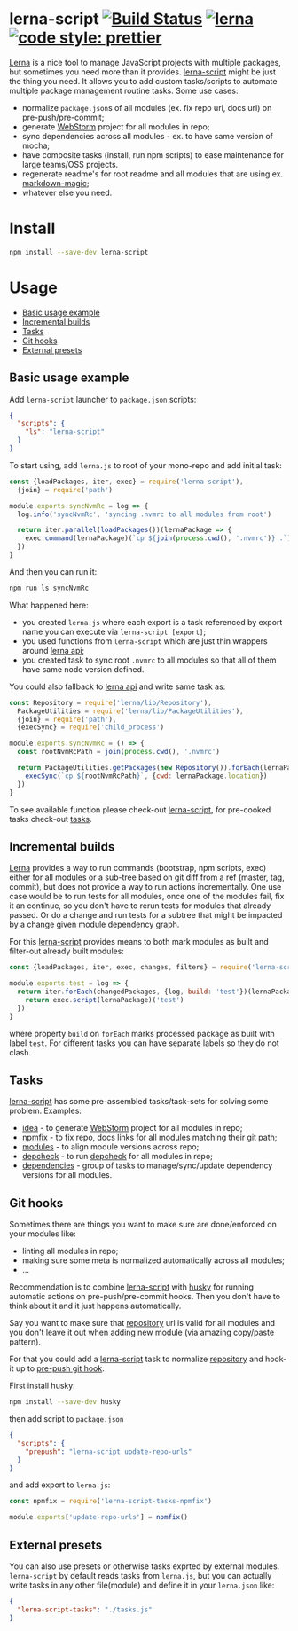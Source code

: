 # lerna-script [![Build Status](https://img.shields.io/travis/wix/lerna-script/master.svg?label=build%20status)](https://travis-ci.org/wix/lerna-script) [![lerna](https://img.shields.io/badge/maintained%20with-lerna-cc00ff.svg)](https://lernajs.io/) [![code style: prettier](https://img.shields.io/badge/code_style-prettier-ff69b4.svg?style=flat-square)](https://github.com/prettier/prettier)

[Lerna](https://lernajs.io/) is a nice tool to manage JavaScript projects with multiple packages, but sometimes you need
more than it provides. [lerna-script](https://www.npmjs.com/package/lerna-script) might be just the thing you need. It allows
you to add custom tasks/scripts to automate multiple package management routine tasks. Some use cases:

- normalize `package.json`s of all modules (ex. fix repo url, docs url) on pre-push/pre-commit;
- generate [WebStorm](https://www.jetbrains.com/webstorm/) project for all modules in repo;
- sync dependencies across all modules - ex. to have same version of mocha;
- have composite tasks (install, run npm scripts) to ease maintenance for large teams/OSS projects.
- regenerate readme's for root readme and all modules that are using ex. [markdown-magic](https://github.com/DavidWells/markdown-magic);
- whatever else you need.

# Install

```bash
npm install --save-dev lerna-script
```

# Usage

- [Basic usage example](#basic-usage-example)
- [Incremental builds](#incremental-builds)
- [Tasks](#tasks)
- [Git hooks](#git-hooks)
- [External presets](#external-presets)

## Basic usage example

Add `lerna-script` launcher to `package.json` scripts:

```json
{
  "scripts": {
    "ls": "lerna-script"
  }
}
```

To start using, add `lerna.js` to root of your mono-repo and add initial task:

```js
const {loadPackages, iter, exec} = require('lerna-script'),
  {join} = require('path')

module.exports.syncNvmRc = log => {
  log.info('syncNvmRc', 'syncing .nvmrc to all modules from root')

  return iter.parallel(loadPackages())(lernaPackage => {
    exec.command(lernaPackage)(`cp ${join(process.cwd(), '.nvmrc')} .`)
  })
}
```

And then you can run it:

```bash
npm run ls syncNvmRc
```

What happened here:

- you created `lerna.js` where each export is a task referenced by export name you can execute via `lerna-script [export]`;
- you used functions from `lerna-script` which are just thin wrappers around [lerna api](https://github.com/lerna/lerna/tree/master/src);
- you created task to sync root `.nvmrc` to all modules so that all of them have same node version defined.

You could also fallback to [lerna api](https://github.com/lerna/lerna/tree/master/src) and write same task as:

```js
const Repository = require('lerna/lib/Repository'),
  PackageUtilities = require('lerna/lib/PackageUtilities'),
  {join} = require('path'),
  {execSync} = require('child_process')

module.exports.syncNvmRc = () => {
  const rootNvmRcPath = join(process.cwd(), '.nvmrc')

  return PackageUtilities.getPackages(new Repository()).forEach(lernaPackage => {
    execSync(`cp ${rootNvmRcPath}`, {cwd: lernaPackage.location})
  })
}
```

To see available function please check-out [lerna-script](./lerna-script), for pre-cooked tasks check-out [tasks](./tasks).

## Incremental builds

[Lerna](https://lernajs.io/) provides a way to run commands (bootstrap, npm scripts, exec) either for all modules or a sub-tree based on git
diff from a ref (master, tag, commit), but does not provide a way to run actions incrementally. One use case would be to
run tests for all modules, once one of the modules fail, fix it an continue, so you don't have to rerun tests for modules
that already passed. Or do a change and run tests for a subtree that might be impacted by a change given module dependency
graph.

For this [lerna-script](./lerna-script) provides means to both mark modules as built and filter-out already built modules:

```js
const {loadPackages, iter, exec, changes, filters} = require('lerna-script')

module.exports.test = log => {
  return iter.forEach(changedPackages, {log, build: 'test'})(lernaPackage => {
    return exec.script(lernaPackage)('test')
  })
}
```

where property `build` on `forEach` marks processed package as built with label `test`. For different tasks you can have separate labels so they do not clash.

## Tasks

[lerna-script](.) has some pre-assembled tasks/task-sets for solving some problem. Examples:

- [idea](./tasks/idea) - to generate [WebStorm](https://www.jetbrains.com/webstorm/) project for all modules in repo;
- [npmfix](./tasks/npmfix) - to fix repo, docs links for all modules matching their git path;
- [modules](./tasks/modules) - to align module versions across repo;
- [depcheck](./tasks/depcheck) - to run [depcheck](https://github.com/depcheck/depcheck) for all modules in repo;
- [dependencies](./tasks/dependencies) - group of tasks to manage/sync/update dependency versions for all modules.

## Git hooks

Sometimes there are things you want to make sure are done/enforced on your modules like:

- linting all modules in repo;
- making sure some meta is normalized automatically across all modules;
- ...

Recommendation is to combine [lerna-script](https://www.npmjs.com/package/lerna-script) with [husky](https://www.npmjs.com/package/husky) for running automatic actions on pre-push/pre-commit hooks. Then you don't have to think about it and it just happens automatically.

Say you want to make sure that [repository](https://docs.npmjs.com/files/package.json#repository) url is valid for all modules and you don't leave it out when adding new module (via amazing copy/paste pattern).

For that you could add a [lerna-script](https://www.npmjs.com/package/lerna-script) task to normalize [repository](https://docs.npmjs.com/files/package.json#repository) and hook-it up to [pre-push git hook](https://git-scm.com/book/gr/v2/Customizing-Git-Git-Hooks).

First install husky:

```bash
npm install --save-dev husky
```

then add script to `package.json`

```json
{
  "scripts": {
    "prepush": "lerna-script update-repo-urls"
  }
}
```

and add export to `lerna.js`:

```js
const npmfix = require('lerna-script-tasks-npmfix')

module.exports['update-repo-urls'] = npmfix()
```

## External presets

You can also use presets or otherwise tasks exprted by external modules. `lerna-script` by default reads tasks from `lerna.js`,
but you can actually write tasks in any other file(module) and define it in your `lerna.json` like:

```json
{
  "lerna-script-tasks": "./tasks.js"
}
```
